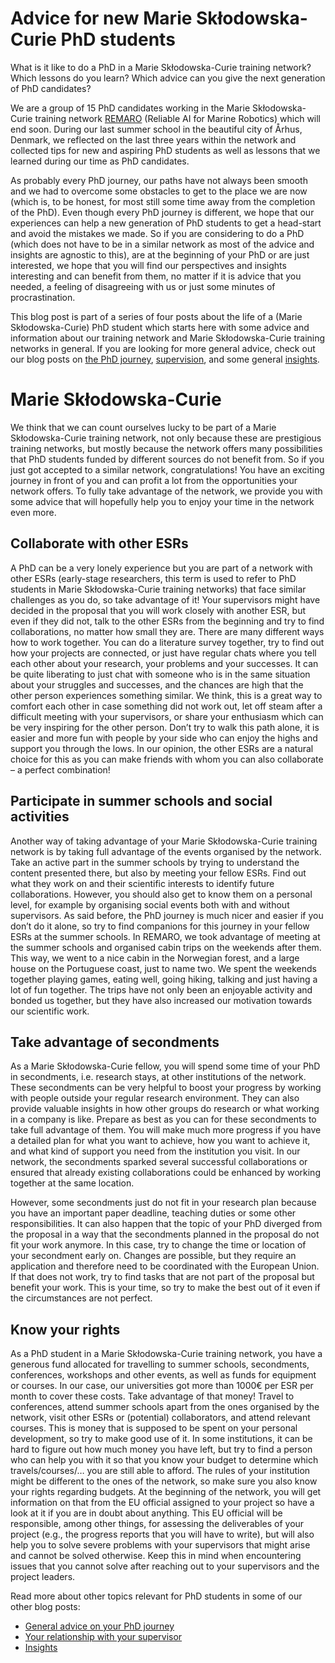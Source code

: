 # Advice for new Marie Skłodowska-Curie PhD students

What is it like to do a PhD in a Marie Skłodowska-Curie training network? Which lessons do you learn? Which advice can you give the next generation of PhD candidates? 

We are a group of 15 PhD candidates working in the Marie Skłodowska-Curie training network [REMARO](https://remaro.eu/) (Reliable AI for Marine Robotics) which will end soon. During our last summer school in the beautiful city of Århus, Denmark, we reflected on the last three years within the network and collected tips for new and aspiring PhD students as well as lessons that we learned during our time as PhD candidates. 

As probably every PhD journey, our paths have not always been smooth and we had to overcome some obstacles to get to the place we are now (which is, to be honest, for most still some time away from the completion of the PhD). Even though every PhD journey is different, we hope that our experiences can help a new generation of PhD students to get a head-start and avoid the mistakes we made. So if you are considering to do a PhD (which does not have to be in a similar network as most of the advice and insights are agnostic to this), are at the beginning of your PhD or are just interested, we hope that you will find our perspectives and insights interesting and can benefit from them, no matter if it is advice that you needed, a feeling of disagreeing with us or just some minutes of procrastination.

This blog post is part of a series of four posts about the life of a (Marie Skłodowska-Curie) PhD student which starts here with some advice and information about our training network and Marie Skłodowska-Curie training networks in general. If you are looking for more general advice, check out our blog posts on [the PhD journey](ESR14_15_02_personal.md), [supervision](ESR14_15_03_supervision.md), and some general [insights](ESR14_15_04_insights.md).

# Marie Skłodowska-Curie

We think that we can count ourselves lucky to be part of a Marie Skłodowska-Curie training network, not only because these are prestigious training networks, but mostly because the network offers many possibilities that PhD students funded by different sources do not benefit from. So if you just got accepted to a similar network, congratulations! You have an exciting journey in front of you and can profit a lot from the opportunities your network offers. To fully take advantage of the network, we provide you with some advice that will hopefully help you to enjoy your time in the network even more.

## Collaborate with other ESRs

A PhD can be a very lonely experience but you are part of a network with other ESRs (early-stage researchers, this term is used to refer to PhD students in Marie Skłodowska-Curie training networks) that face similar challenges as you do, so take advantage of it! Your supervisors might have decided in the proposal that you will work closely with another ESR, but even if they did not, talk to the other ESRs from the beginning and try to find collaborations, no matter how small they are. There are many different ways how to work together. You can do a literature survey together, try to find out how your projects are connected, or just have regular chats where you tell each other about your research, your problems and your successes. It can be quite liberating to just chat with someone who is in the same situation about your struggles and successes, and the chances are high that the other person experiences something similar. We think, this is a great way to comfort each other in case something did not work out, let off steam after a difficult meeting with your supervisors, or share your enthusiasm which can be very inspiring for the other person. Don’t try to walk this path alone, it is easier and more fun with people by your side who can enjoy the highs and support you through the lows. In our opinion, the other ESRs are a natural choice for this as you can make friends with whom you can also collaborate – a perfect combination!

## Participate in summer schools and social activities

Another way of taking advantage of your Marie Skłodowska-Curie training network is by taking full advantage of the events organised by the network. Take an active part in the summer schools by trying to understand the content presented there, but also by meeting your fellow ESRs. Find out what they work on and their scientific interests to identify future collaborations. However, you should also get to know them on a personal level, for example by organising social events both with and without supervisors. As said before, the PhD journey is much nicer and easier if you don’t do it alone, so try to find companions for this journey in your fellow ESRs at the summer schools. In REMARO, we took advantage of meeting at the summer schools and organised cabin trips on the weekends after them. This way, we went to a nice cabin in the Norwegian forest, and a large house on the Portuguese coast, just to name two. We spent the weekends together playing games, eating well, going hiking, talking and just having a lot of fun together. The trips have not only been an enjoyable activity and bonded us together, but they have also increased our motivation towards our scientific work.

## Take advantage of secondments

As a Marie Skłodowska-Curie fellow, you will spend some time of your PhD in secondments, i.e. research stays, at other institutions of the network. These secondments can be very helpful to boost your progress by working with people outside your regular research environment. They can also provide valuable insights in how other groups do research or what working in a company is like. Prepare as best as you can for these secondments to take full advantage of them. You will make much more progress if you have a detailed plan for what you want to achieve, how you want to achieve it, and what kind of support you need from the institution you visit. In our network, the secondments sparked several successful collaborations or ensured that already existing collaborations could be enhanced by working together at the same location. 

However, some secondments just do not fit in your research plan because you have an important paper deadline, teaching duties or some other responsibilities. It can also happen that the topic of your PhD diverged from the proposal in a way that the secondments planned in the proposal do not fit your work anymore. In this case, try to change the time or location of your secondment early on. Changes are possible, but they require an application and therefore need to be coordinated with the European Union. If that does not work, try to find tasks that are not part of the proposal but benefit your work. This is your time, so try to make the best out of it even if the circumstances are not perfect.

## Know your rights

As a PhD student in a Marie Skłodowska-Curie training network, you have a generous fund allocated for travelling to summer schools, secondments, conferences, workshops and other events, as well as funds for equipment or courses. In our case, our universities got more than 1000€ per ESR per month to cover these costs. Take advantage of that money! Travel to conferences, attend summer schools apart from the ones organised by the network, visit other ESRs or (potential) collaborators, and attend relevant courses. This is money that is supposed to be spent on your personal development, so try to make good use of it. In some institutions, it can be hard to figure out how much money you have left, but try to find a person who can help you with it so that you know your budget to determine which travels/courses/… you are still able to afford. The rules of your institution might be different to the ones of the network, so make sure you also know your rights regarding budgets. At the beginning of the network, you will get information on that from the EU official assigned to your project so have a look at it if you are in doubt about anything. This EU official will be responsible, among other things, for assessing the deliverables of your project (e.g., the progress reports that you will have to write), but will also help you to solve severe problems with your supervisors that might arise and cannot be solved otherwise. Keep this in mind when encountering issues that you cannot solve after reaching out to your supervisors and the project leaders.

Read more about other topics relevant for PhD students in some of our other blog posts:

- [General advice on your PhD journey](ESR14_15_02_personal.md)
- [Your relationship with your supervisor](ESR14_15_03_supervision.md)
- [Insights](ESR14_15_04_insights.md)